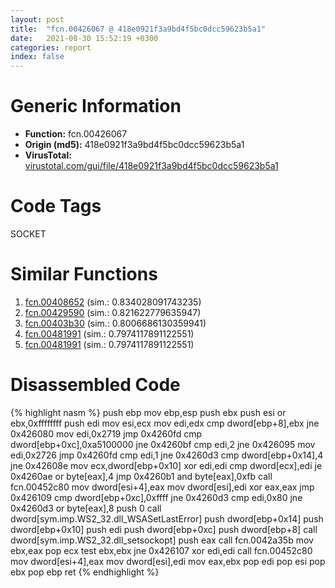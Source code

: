```yaml
---
layout: post
title:  "fcn.00426067 @ 418e0921f3a9bd4f5bc0dcc59623b5a1"
date:   2021-08-30 15:52:19 +0300
categories: report
index: false
---
```


# Generic Information
- **Function:** fcn.00426067
- **Origin (md5):** 418e0921f3a9bd4f5bc0dcc59623b5a1
- **VirusTotal:** [virustotal.com/gui/file/418e0921f3a9bd4f5bc0dcc59623b5a1][virustotal_ref]

# Code Tags
<span class="tag" id="SOCKET">SOCKET</span>


# Similar Functions

1. [fcn.00408652][similar_1_ref] (sim.: 0.834028091743235)
2. [fcn.00429590][similar_2_ref] (sim.: 0.821622779635947)
3. [fcn.00403b30][similar_3_ref] (sim.: 0.8006686130359941)
4. [fcn.00481991][similar_4_ref] (sim.: 0.7974117891122551)
5. [fcn.00481991][similar_5_ref] (sim.: 0.7974117891122551)


# Disassembled Code

{% highlight nasm %}
push ebp
mov ebp,esp
push ebx
push esi
or ebx,0xffffffff
push edi
mov esi,ecx
mov edi,edx
cmp dword[ebp+8],ebx
jne 0x426080
mov edi,0x2719
jmp 0x4260fd
cmp dword[ebp+0xc],0xa5100000
jne 0x4260bf
cmp edi,2
jne 0x426095
mov edi,0x2726
jmp 0x4260fd
cmp edi,1
jne 0x4260d3
cmp dword[ebp+0x14],4
jne 0x42608e
mov ecx,dword[ebp+0x10]
xor edi,edi
cmp dword[ecx],edi
je 0x4260ae
or byte[eax],4
jmp 0x4260b1
and byte[eax],0xfb
call fcn.00452c80
mov dword[esi+4],eax
mov dword[esi],edi
xor eax,eax
jmp 0x426109
cmp dword[ebp+0xc],0xffff
jne 0x4260d3
cmp edi,0x80
jne 0x4260d3
or byte[eax],8
push 0
call dword[sym.imp.WS2_32.dll_WSASetLastError]
push dword[ebp+0x14]
push dword[ebp+0x10]
push edi
push dword[ebp+0xc]
push dword[ebp+8]
call dword[sym.imp.WS2_32.dll_setsockopt]
push eax
call fcn.0042a35b
mov ebx,eax
pop ecx
test ebx,ebx
jne 0x426107
xor edi,edi
call fcn.00452c80
mov dword[esi+4],eax
mov dword[esi],edi
mov eax,ebx
pop edi
pop esi
pop ebx
pop ebp
ret
{% endhighlight %}


[similar_1_ref]: /report/fcn.00408652@a2475448bf4050c1583e1970984a4d00
[similar_2_ref]: /report/fcn.00429590@e2ba7f10eb234338a49853c34d7d9c56
[similar_3_ref]: /report/fcn.00403b30@b3771987fba16f4fba07d1109ec72c76
[similar_4_ref]: /report/fcn.00481991@152885a790b99953ce23874f0947b7bd
[similar_5_ref]: /report/fcn.00481991@912f1d013a0d6151bc7a7cef6da1b2a0
[virustotal_ref]: https://www.virustotal.com/gui/file/418e0921f3a9bd4f5bc0dcc59623b5a1